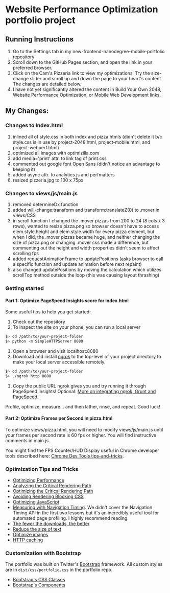 # Website Performance Optimization portfolio project

## Running Instructions
1. Go to the Settings tab in my new-frontend-nanodegree-mobile-portfolio repository
2. Scroll down to the GitHub Pages section, and open the link in your preferred browser.
3. Click on the Cam's Pizzeria link to view my optimizations. Try the size-change
  slider and scroll up and down the page to your heart's content. The changes are
  detailed below.
4. I have not yet significantly altered the content in Build Your Own 2048,
Website Performance Optimization, or Mobile Web Development links.

## My Changes:
### Changes to Index.html
1. inlined all of style.css in both index and pizza htmls (didn't delete it b/c
  style.css is in use by project-2048.html, project-mobile.html, and project-webperf.html)
2. optimized all images with optimizilla.com
3. add media='print' attr. to link tag of print.css
4. commented out google font Open Sans (didn't notice an advantage to keeping it)
5. added async attr. to analytics.js and perfmatters
6. resized pizzeria.jpg to 100 x 75px

### Changes to views/js/main.js
1. removed determineDx function
2. added will-change:transform and transform:translateZ(0)
  to .mover in views/CSS
2. in scroll function I changed the .mover pizzas from 200 to 24 (8 cols x 3 rows),
  wanted to resize pizza.png so browser doesn't have to access elem.style.height
  and elem.style.width for every pizza element, but when I did, the .mover pizzas
  became huge, and neither changing the size of pizza.png or changing .mover css
  made a difference, but commenting out the height and width properties didn't seem
  to affect scrolling fps
3. added requestAnimationFrame to updatePositions (asks browser to call a
  specific function and update animation before next repaint)
4. also changed updatePositions by moving the calculation which utilizes
  scrollTop method outside the loop (this was causing layout thrashing)


### Getting started
#### Part 1: Optimize PageSpeed Insights score for index.html

Some useful tips to help you get started:

1. Check out the repository
1. To inspect the site on your phone, you can run a local server

  ```bash
  $> cd /path/to/your-project-folder
  $> python -m SimpleHTTPServer 8080
  ```

1. Open a browser and visit localhost:8080
1. Download and install [ngrok](https://ngrok.com/) to the top-level of your project directory to make your local server accessible remotely.

  ``` bash
  $> cd /path/to/your-project-folder
  $> ./ngrok http 8080
  ```

1. Copy the public URL ngrok gives you and try running it through PageSpeed Insights! Optional: [More on integrating ngrok, Grunt and PageSpeed.](http://www.jamescryer.com/2014/06/12/grunt-pagespeed-and-ngrok-locally-testing/)

Profile, optimize, measure... and then lather, rinse, and repeat. Good luck!

#### Part 2: Optimize Frames per Second in pizza.html

To optimize views/pizza.html, you will need to modify views/js/main.js until your frames per second rate is 60 fps or higher. You will find instructive comments in main.js.

You might find the FPS Counter/HUD Display useful in Chrome developer tools described here: [Chrome Dev Tools tips-and-tricks](https://developer.chrome.com/devtools/docs/tips-and-tricks).

### Optimization Tips and Tricks
* [Optimizing Performance](https://developers.google.com/web/fundamentals/performance/ "web performance")
* [Analyzing the Critical Rendering Path](https://developers.google.com/web/fundamentals/performance/critical-rendering-path/analyzing-crp.html "analyzing crp")
* [Optimizing the Critical Rendering Path](https://developers.google.com/web/fundamentals/performance/critical-rendering-path/optimizing-critical-rendering-path.html "optimize the crp!")
* [Avoiding Rendering Blocking CSS](https://developers.google.com/web/fundamentals/performance/critical-rendering-path/render-blocking-css.html "render blocking css")
* [Optimizing JavaScript](https://developers.google.com/web/fundamentals/performance/critical-rendering-path/adding-interactivity-with-javascript.html "javascript")
* [Measuring with Navigation Timing](https://developers.google.com/web/fundamentals/performance/critical-rendering-path/measure-crp.html "nav timing api"). We didn't cover the Navigation Timing API in the first two lessons but it's an incredibly useful tool for automated page profiling. I highly recommend reading.
* <a href="https://developers.google.com/web/fundamentals/performance/optimizing-content-efficiency/eliminate-downloads.html">The fewer the downloads, the better</a>
* <a href="https://developers.google.com/web/fundamentals/performance/optimizing-content-efficiency/optimize-encoding-and-transfer.html">Reduce the size of text</a>
* <a href="https://developers.google.com/web/fundamentals/performance/optimizing-content-efficiency/image-optimization.html">Optimize images</a>
* <a href="https://developers.google.com/web/fundamentals/performance/optimizing-content-efficiency/http-caching.html">HTTP caching</a>

### Customization with Bootstrap
The portfolio was built on Twitter's <a href="http://getbootstrap.com/">Bootstrap</a> framework. All custom styles are in `dist/css/portfolio.css` in the portfolio repo.

* <a href="http://getbootstrap.com/css/">Bootstrap's CSS Classes</a>
* <a href="http://getbootstrap.com/components/">Bootstrap's Components</a>

